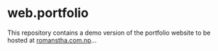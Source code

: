 # web.portfolio
This repository contains a demo version of the portfolio website to be hosted at <a href="romanstha.com.np">romanstha.com.np<a/>...
